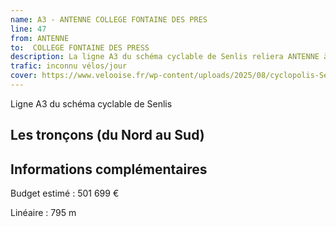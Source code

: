 ```yaml
---
name: A3 - ANTENNE COLLEGE FONTAINE DES PRES
line: 47
from: ANTENNE
to:  COLLEGE FONTAINE DES PRESS 
description: La ligne A3 du schéma cyclable de Senlis reliera ANTENNE à COLLEGE FONTAINE DES PRESS 
trafic: inconnu vélos/jour
cover: https://www.velooise.fr/wp-content/uploads/2025/08/cyclopolis-Senlis-A3.jpg
---
```

Ligne A3 du schéma cyclable de Senlis
## Les tronçons (du Nord au Sud)

## Informations complémentaires

Budget estimé : 501 699 €

Linéaire : 795 m

